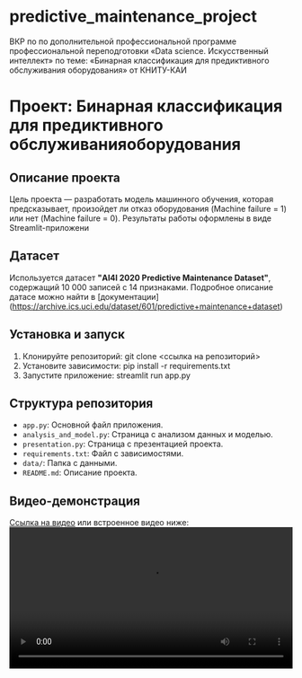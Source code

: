 # predictive_maintenance_project
ВКР по по дополнительной профессиональной программе профессиональной переподготовки «Data science. Искусственный интеллект» по теме: «Бинарная классификация для предиктивного обслуживания оборудования» от КНИТУ-КАИ
# Проект: Бинарная классификация для предиктивного обслуживанияоборудования
## Описание проекта
Цель проекта — разработать модель машинного обучения, которая предсказывает, произойдет ли отказ оборудования (Machine failure = 1) или нет (Machine failure = 0). 
Результаты работы оформлены в виде Streamlit-приложени
## Датасет
Используется датасет 
**"AI4I 2020 Predictive Maintenance Dataset"**,
содержащий 10 000 записей с 14 признаками. Подробное описание датасе можно найти в [документации]
(https://archive.ics.uci.edu/dataset/601/predictive+maintenance+dataset)
## Установка и запуск
1. Клонируйте репозиторий:
 git clone <ссылка на репозиторий>
2. Установите зависимости:
 pip install -r requirements.txt
3. Запустите приложение:
 streamlit run app.py
## Структура репозитория
- `app.py`: Основной файл приложения.
- `analysis_and_model.py`: Страница с анализом данных и моделью.
- `presentation.py`: Страница с презентацией проекта.
- `requirements.txt`: Файл с зависимостями.
- `data/`: Папка с данными.
- `README.md`: Описание проекта.
## Видео-демонстрация
[Ссылка на видео](video123/.mp4) или встроенное видео ниже:
<video src="video/demo.mp4" controls width="100%"></video>

